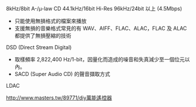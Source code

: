 

8kHz/8bit A-/µ-law
CD 44.1kHz/16bit
Hi-Res 96kHz/24bit 以上 (4.5Mbps)
* 只能使用無損格式的檔案來播放
* 支援無損的音樂格式常見的有 WAV、AIFF、FLAC、ALAC，FLAC 及 ALAC 都提供了無損壓縮的技術

DSD (Direct Stream Digital)
* 取樣頻率 2,822,400 Hz/1-bit，因量化而造成的噪音和失真減少至一個位元以內。
* SACD (Super Audio CD) 的聲音擷取方式

LDAC

http://www.masters.tw/89771/diy萬能遙控器
